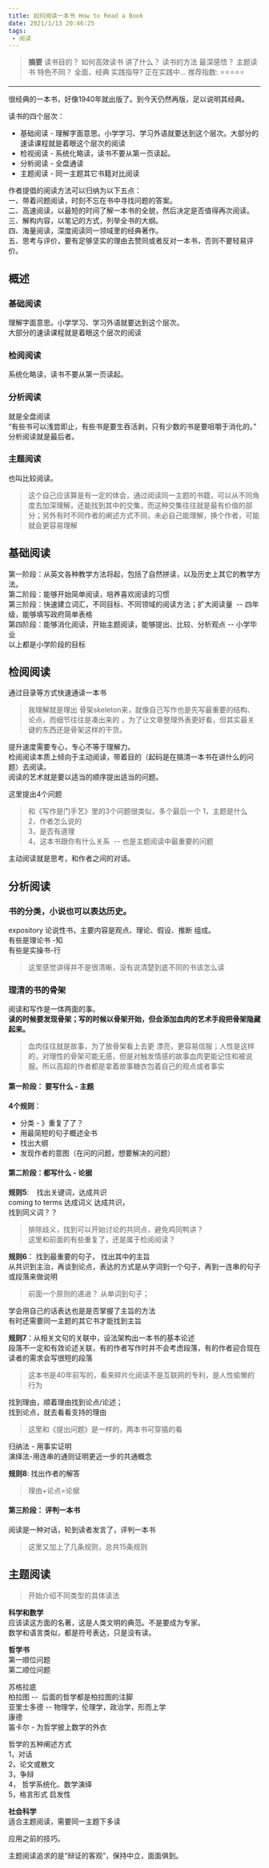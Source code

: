 ```yaml
---
title: 如何阅读一本书 How to Read a Book
date: 2021/1/13 20:46:25
tags:
 - 阅读 
---
```


> **摘要**
> 读书目的？ 如何高效读书
> 讲了什么？ 读书的方法
> 最深感悟？ 主题读书
> 特色不同？ 全面，经典
> 实践指导?  正在实践中...
> 推荐指数:  ⭐️⭐️⭐⭐️⭐️ ️ 
---

很经典的一本书，好像1940年就出版了。到今天仍然再版，足以说明其经典。  

读书的四个层次：  
* 基础阅读 - 理解字面意思。小学学习、学习外语就要达到这个层次。大部分的速读课程就是着眼这个层次的阅读  
* 检视阅读 - 系统化略读，读书不要从第一页读起。  
* 分析阅读 - 全盘通读
* 主题阅读 - 同一主题其它书籍对比阅读

作者提倡的阅读方法可以归纳为以下五点：  
一、带着问题阅读，时刻不忘在书中寻找问题的答案。  
二、高速阅读，以最短的时间了解一本书的全貌，然后决定是否值得再次阅读。  
三、解构内容，以笔记的方式，列举全书的大纲。  
四、海量阅读，深度阅读同一领域里的经典著作。  
五、思考与评价，要有足够坚实的理由去赞同或者反对一本书，否则不要轻易评价。  

  
## 概述
### 基础阅读
理解字面意思。小学学习、学习外语就要达到这个层次。  
大部分的速读课程就是着眼这个层次的阅读  

### 检阅阅读

系统化略读，读书不要从第一页读起。  

### 分析阅读

就是全盘阅读  
“有些书可以浅尝即止，有些书是要生吞活剥，只有少数的书是要咀嚼于消化的。”  
分析阅读就是最后者。  

### 主题阅读

也叫比较阅读。  
> 这个自己应该算是有一定的体会，通过阅读同一主题的书籍，可以从不同角度去加深理解，还能找到其中的交集，而这种交集往往就是最有价值的部分；另外有时不同作者的阐述方式不同，未必自己能理解，换个作者，可能就会更容易理解

## 基础阅读

第一阶段：从英文各种教学方法将起，包括了自然拼读，以及历史上其它的教学方法。  
第二阶段：能够开始简单阅读，培养喜欢阅读的习惯  
第三阶段：快速建立词汇，不同目标、不同领域的阅读方法；扩大阅读量  -- 四年级，能够填写政府简单表格  
第四阶段：能够消化阅读，开始主题阅读，能够提出、比较、分析观点 -- 小学毕业  
以上都是小学阶段的目标  

## 检阅阅读

通过目录等方式快速通读一本书  
>我理解就是理出 骨架skeleton来，就像自己写作也是先写最重要的结构、论点，而细节往往是凑出来的 ，为了让文章整理外表更好看，但其实最关键的东西还是骨架这样的干货。

提升速度需要专心，专心不等于理解力。  
检阅阅读本质上倾向于主动阅读，带着目的（起码是在搞清一本书在讲什么的问题）去阅读。  
阅读的艺术就是要以适当的顺序提出适当的问题。  

这里提出4个问题  
>和《写作是门手艺》里的3个问题很类似，多个最后一个
1，主题是什么  
2，作者怎么说的  
3，是否有道理  
4，这本书跟你有什么关系  -- 也是主题阅读中最重要的问题  

主动阅读就是思考，和作者之间的对话。  

## 分析阅读  

### 书的分类，小说也可以表达历史。  

expository 论说性书，主要内容是观点、理论、假设、推断 组成。  
有些是理论书 -知  
有些是实操书-行  
> 这里感觉讲得并不是很清晰，没有说清楚到底不同的书该怎么读  

### 理清的书的骨架  

阅读和写作是一体两面的事。  
**读的时候要发现骨架；写的时候以骨架开始，但会添加血肉的艺术手段把骨架隐藏起来。**  
>血肉往往就是故事，为了放骨架看上去更 漂亮，更容易信服；人性是这样的，对理性的骨架可能无感，但是对触发情感的故事血肉更能记住和被说服。所以高超的作者都是拿着故事糖衣包着自己的观点或者事实

#### 第一阶段： 要写什么 - 主题
**4个规则**：  

* 分类 - 》重复了了？  
* 用最简短的句子概述全书
* 找出大纲
* 发现作者的意图（在问的问题，想要解决的问题）

#### 第二阶段：都写什么 - 论据
**规则5**:    找出关键词，达成共识  
coming to terms 达成词义 达成共识，  
找到同义词？？  
>排除歧义，找到可以开始讨论的共同点，避免鸡同鸭讲？  
>这里和前面的有些重复了，还是属于检阅阅读？

**规则6**： 找到最重要的句子， 找出其中的主旨  
从共识到主治，再谈到论点，表达的方式是从字词到一个句子，再到一连串的句子或段落来做说明  
> 前面一个原则的递进？ 从单词到句子；  

学会用自己的话表达也是是否掌握了主旨的方法  
有时还需要同一主题的其它书才能找到主旨  

**规则7**：从相关文句的关联中，设法架构出一本书的基本论述  
段落不一定和有效论述关联，有的作者写作时并不会考虑段落，有的作者迎合现在读者的需求会写很短的段落  
> 这本书是40年前写的，看来碎片化阅读不是互联网的专利，是人性偷懒的行为  

找到理由，顺着理由找到论点/论述；  
找到论点，就去看看支持的理由  
> 这里和《提出问题》是一样的，两本书可穿插的看  

归纳法 - 用事实证明  
演绎法-用连串的通则证明更近一步的共通概念  

**规则8**: 找出作者的解答  
> 理由+论点=论据

#### 第三阶段： 评判一本书  
阅读是一种对话，轮到读者发言了，评判一本书  

>这里又加上了几条规则，总共15条规则  

## 主题阅读

> 开始介绍不同类型的具体读法  

**科学和数学**  
应该读这方面的名著，这是人类文明的典范。不是要成为专家。  
数学和语言类似，都是符号表达，只是没有读。  

**哲学书**  
第一顺位问题  
第二顺位问题  

苏格拉底  
柏拉图 --  后面的哲学都是柏拉图的注脚  
亚里士多德 -- 物理学，伦理学，政治学，形而上学  
康德  
笛卡尔 - 为哲学披上数学的外衣  

哲学的五种阐述方式  
1，对话  
2，论文或散文  
3，争辩  
4， 哲学系统化、数学演绎   
5，格言形式 启发性  

**社会科学**  
适合主题阅读，需要同一主题下多读  

应用之前的技巧。  

主题阅读追求的是“辩证的客观”，保持中立，面面俱到。  
